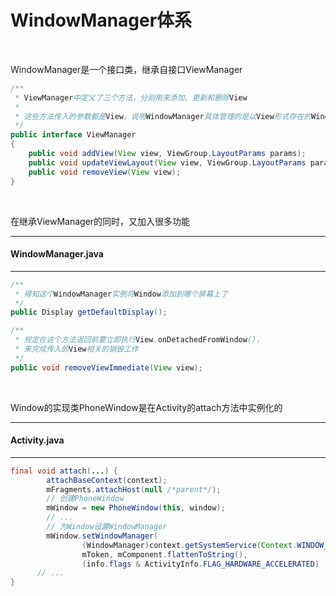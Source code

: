 # WindowManager体系

<br>

WindowManager是一个接口类，继承自接口ViewManager
``` java
/**
 * ViewManager中定义了三个方法，分别用来添加、更新和删除View
 *
 * 这些方法传入的参数都是View，说明WindowManager具体管理的是以View形式存在的Window
 */
public interface ViewManager
{
    public void addView(View view, ViewGroup.LayoutParams params);
    public void updateViewLayout(View view, ViewGroup.LayoutParams params);
    public void removeView(View view);
}
```

<br>

在继承ViewManager的同时，又加入很多功能
***
#### WindowManager.java
***
``` java
/**
 * 得知这个WindowManager实例将Window添加到哪个屏幕上了
 */
public Display getDefaultDisplay();

/**
 * 规定在这个方法返回前要立即执行View.onDetachedFromWindow()，
 * 来完成传入的View相关的销毁工作
 */
public void removeViewImmediate(View view);
```

<br>

Window的实现类PhoneWindow是在Activity的attach方法中实例化的
***
#### Activity.java
***
``` java
final void attach(...) {
        attachBaseContext(context);
        mFragments.attachHost(null /*parent*/);
        // 创建PhoneWindow
        mWindow = new PhoneWindow(this, window);
        // ...
        // 为Window设置WindowManager
        mWindow.setWindowManager(
                (WindowManager)context.getSystemService(Context.WINDOW_SERVICE),
                mToken, mComponent.flattenToString(),
                (info.flags & ActivityInfo.FLAG_HARDWARE_ACCELERATED) != 0);
      // ...
}
```
